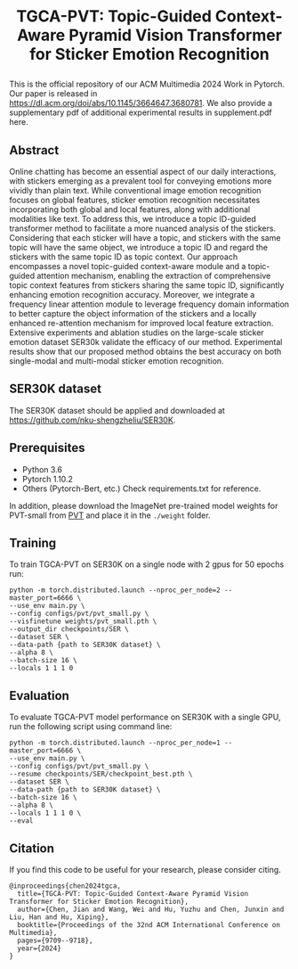 # <p align="center">TGCA-PVT: Topic-Guided Context-Aware Pyramid Vision Transformer for Sticker Emotion Recognition </p>

This is the official repository of our ACM Multimedia 2024 Work in Pytorch. Our paper is released in https://dl.acm.org/doi/abs/10.1145/3664647.3680781. We also provide a supplementary pdf of additional experimental results in supplement.pdf here.

## Abstract
Online chatting has become an essential aspect of our daily interactions, with stickers emerging as a prevalent tool for conveying emotions more vividly than plain text. While conventional image emotion recognition focuses on global features, sticker emotion recognition necessitates incorporating both global and local features, along with additional modalities like text. To address this, we introduce a topic ID-guided transformer method to facilitate a more nuanced analysis of the stickers. Considering that each sticker will have a topic, and stickers with the same topic will have the same object, we introduce a topic ID and regard the stickers with the same topic ID as topic context. Our approach encompasses a novel topic-guided context-aware module and a topic-guided attention mechanism, enabling the extraction of comprehensive topic context features from stickers sharing the same topic ID, significantly enhancing emotion recognition accuracy. Moreover, we integrate a frequency linear attention module to leverage frequency domain information to better capture the object information of the stickers and a locally enhanced re-attention mechanism for improved local feature extraction. Extensive experiments and ablation studies on the large-scale sticker emotion dataset SER30k validate the efficacy of our method. Experimental results show that our proposed method obtains the best accuracy on both single-modal and multi-modal sticker emotion recognition.

## SER30K dataset

The SER30K dataset  should be applied  and downloaded at https://github.com/nku-shengzheliu/SER30K.

## Prerequisites

- Python 3.6
- Pytorch 1.10.2
- Others (Pytorch-Bert, etc.) Check requirements.txt for reference.

In addition, please download the ImageNet pre-trained model weights for PVT-small from [PVT](https://github.com/whai362/PVT/tree/v2/classification) and place it in the `./weight` folder.




## Training
To train TGCA-PVT on SER30K on a single node with 2 gpus for 50 epochs run:


```shell
python -m torch.distributed.launch --nproc_per_node=2 --master_port=6666 \
--use_env main.py \
--config configs/pvt/pvt_small.py \
--visfinetune weights/pvt_small.pth \
--output_dir checkpoints/SER \
--dataset SER \
--data-path {path to SER30K dataset} \
--alpha 8 \
--batch-size 16 \
--locals 1 1 1 0
```



## Evaluation
To evaluate TGCA-PVT model performance on SER30K with a single GPU, run the following script using command line:

```shell
python -m torch.distributed.launch --nproc_per_node=1 --master_port=6666 \
--use_env main.py \
--config configs/pvt/pvt_small.py \
--resume checkpoints/SER/checkpoint_best.pth \
--dataset SER \
--data-path {path to SER30K dataset} \
--batch-size 16 \
--alpha 8 \
--locals 1 1 1 0 \
--eval
```

## Citation

If you find this code to be useful for your research, please consider citing.
```shell
@inproceedings{chen2024tgca,
  title={TGCA-PVT: Topic-Guided Context-Aware Pyramid Vision Transformer for Sticker Emotion Recognition},
  author={Chen, Jian and Wang, Wei and Hu, Yuzhu and Chen, Junxin and Liu, Han and Hu, Xiping},
  booktitle={Proceedings of the 32nd ACM International Conference on Multimedia},
  pages={9709--9718},
  year={2024}
}
```
